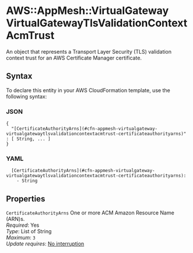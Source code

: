 # AWS::AppMesh::VirtualGateway VirtualGatewayTlsValidationContextAcmTrust<a name="aws-properties-appmesh-virtualgateway-virtualgatewaytlsvalidationcontextacmtrust"></a>

An object that represents a Transport Layer Security \(TLS\) validation context trust for an AWS Certificate Manager certificate\.

## Syntax<a name="aws-properties-appmesh-virtualgateway-virtualgatewaytlsvalidationcontextacmtrust-syntax"></a>

To declare this entity in your AWS CloudFormation template, use the following syntax:

### JSON<a name="aws-properties-appmesh-virtualgateway-virtualgatewaytlsvalidationcontextacmtrust-syntax.json"></a>

```
{
  "[CertificateAuthorityArns](#cfn-appmesh-virtualgateway-virtualgatewaytlsvalidationcontextacmtrust-certificateauthorityarns)" : [ String, ... ]
}
```

### YAML<a name="aws-properties-appmesh-virtualgateway-virtualgatewaytlsvalidationcontextacmtrust-syntax.yaml"></a>

```
  [CertificateAuthorityArns](#cfn-appmesh-virtualgateway-virtualgatewaytlsvalidationcontextacmtrust-certificateauthorityarns):
    - String
```

## Properties<a name="aws-properties-appmesh-virtualgateway-virtualgatewaytlsvalidationcontextacmtrust-properties"></a>

`CertificateAuthorityArns` <a name="cfn-appmesh-virtualgateway-virtualgatewaytlsvalidationcontextacmtrust-certificateauthorityarns"></a>
One or more ACM Amazon Resource Name \(ARN\)s\.  
_Required_: Yes  
_Type_: List of String  
_Maximum_: `3`  
_Update requires_: [No interruption](https://docs.aws.amazon.com/AWSCloudFormation/latest/UserGuide/using-cfn-updating-stacks-update-behaviors.html#update-no-interrupt)
